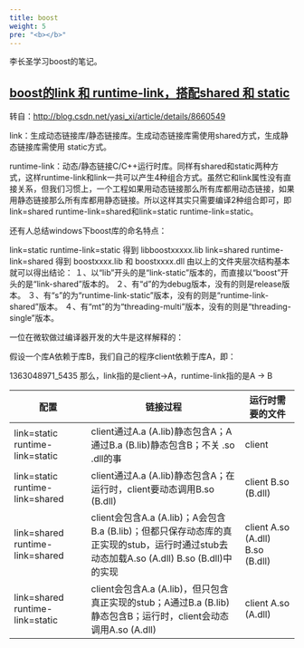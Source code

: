 ```yaml
---
title: boost
weight: 5
pre: "<b></b>"
---
```


李长圣学习boost的笔记。

## [boost的link 和 runtime-link，搭配shared 和 static](https://blog.csdn.net/zhuhongshu/article/details/41412151)

转自：http://blog.csdn.net/yasi_xi/article/details/8660549

link：生成动态链接库/静态链接库。生成动态链接库需使用shared方式，生成静态链接库需使用 static方式。

runtime-link：动态/静态链接C/C++运行时库。同样有shared和static两种方 式，这样runtime-link和link一共可以产生4种组合方式。虽然它和link属性没有直接关系，但我们习惯上，一个工程如果用动态链接那么所有库都用动态链接，如果用静态链接那么所有库都用静态链接。所以这样其实只需要编译2种组合即可，即link=shared runtime-link=shared和link=static runtime-link=static。


还有人总结windows下boost库的命名特点：

link=static runtime-link=static 得到 libboostxxxxx.lib 
link=shared runtime-link=shared 得到 boostxxxx.lib 和 boostxxxx.dll 
由以上的文件夹层次结构基本就可以得出结论： 
１、以“lib”开头的是“link-static”版本的，而直接以“boost”开头的是“link-shared”版本的。 
２、有“d”的为debug版本，没有的则是release版本。 
３、有“s”的为“runtime-link-static”版本，没有的则是“runtime-link-shared”版本。 
４、有“mt”的为“threading-multi”版本，没有的则是“threading-single”版本。


一位在微软做过编译器开发的大牛是这样解释的：

假设一个库A依赖于库B，我们自己的程序client依赖于库A，即：

1363048971_5435 
那么，link指的是client->A，runtime-link指的是A -> B


配置                |  链接过程                                        |  运行时需要的文件 
---------------------------------|----------------------------------------------------------------------------|--------- 
link=static  runtime-link=static |  client通过A.a (A.lib)静态包含A；A通过B.a (B.lib)静态包含B；不关 .so .dll的事| client 
link=static  runtime-link=shared |  client通过A.a (A.lib)静态包含A；在运行时，client要动态调用B.so (B.dll)      | client B.so (B.dll) 
link=shared  runtime-link=shared |  client会包含A.a (A.lib)；A会包含 B.a (B.lib)；但都只保存动态库的真正实现的stub，运行时通过stub去动态加载A.so (A.dll) B.so (B.dll)中的实现|  client A.so (A.dll) B.so (B.dll) 
link=shared  runtime-link=static |  client会包含A.a (A.lib)，但只包含真正实现的stub；A通过B.a (B.lib)静态包含B；运行时，client会动态调用A.so (A.dll) |   client A.so (A.dll) 



